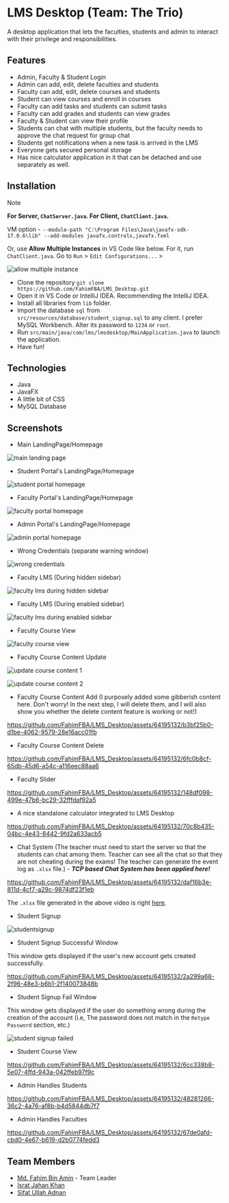 # LMS Desktop (Team: The Trio)

A desktop application that lets the faculties, students and admin to interact with their privilege and responsibilities.

## Features

- Admin, Faculty & Student Login
- Admin can add, edit, delete faculties and students
- Faculty can add, edit, delete courses and students
- Student can view courses and enroll in courses
- Faculty can add tasks and students can submit tasks
- Faculty can add grades and students can view grades
- Faculty & Student can view their profile
- Students can chat with multiple students, but the faculty needs to approve the chat request for group chat
- Students get notifications when a new task is arrived in the LMS
- Everyone gets secured personal storage
- Has nice calculator application in it that can be detached and use separately as well.

## Installation


> [!NOTE] 
> **For Server, `ChatServer.java`. For Client, `ChatClient.java`.**
> 
> VM option - `--module-path "C:\Program Files\Java\javafx-sdk-17.0.6\lib" --add-modules javafx.controls,javafx.fxml`
> 
> Or, use **Allow Multiple Instances** in VS Code like below. For it, run `ChatClient.java`. Go to `Run` > `Edit Configurations...` >  
>
> ![allow multiple instance](./img/allowmultipleinstance.png)

- Clone the repository `git clone https://github.com/FahimFBA/LMS_Desktop.git`
- Open it in VS Code or IntelliJ IDEA. Recommending the IntelliJ IDEA.
- Install all libraries from `lib` folder.
- Import the database `sql` from `src/resources/database/student_signup.sql` to any client. I prefer MySQL Workbench. Alter its password to `1234` or `root`.
- Run `src/main/java/com/lms/lmsdesktop/MainApplication.java` to launch the application.
- Have fun!

## Technologies

- Java
- JavaFX
- A little bit of CSS
- MySQL Database


## Screenshots

- Main LandingPage/Homepage

![main landing page](./img/landing.png)

- Student Portal's LandingPage/Homepage

![student portal homepage](./img/studentportal.png)

- Faculty Portal's LandingPage/Homepage

![faculty portal homepage](./img/facultyportal.png)

- Admin Portal's LandingPage/Homepage

![admin portal homepage](./img/adminportal.png)

- Wrong Credentials (separate warning window)

![wrong credentials](./img/wrong_credentials.png)

- Faculty LMS (During hidden sidebar)

![faculty lms during hidden sidebar](./img/facultylms_hiddensidebar.png)

- Faculty LMS (During enabled sidebar)

![faculty lms during enabled sidebar](./img/facultylms_enabledsidebar.png)

- Faculty Course View

![faculty course view](./img/facultycourseview.png)

- Faculty Course Content Update

![update course content 1](./img/update1.png)

![update course content 2](./img/update2.png)

- Faculty Course Content Add (I purposely added some gibberish content here. Don't worry! In the next step, I will delete them, and I will also show you whether the delete content feature is working or not!)

https://github.com/FahimFBA/LMS_Desktop/assets/64195132/b3bf25b0-d1be-4062-9579-28e16acc01fb

- Faculty Course Content Delete

https://github.com/FahimFBA/LMS_Desktop/assets/64195132/6fc0b8cf-65db-45d6-a54c-a116eec88aa6


- Faculty Slider

https://github.com/FahimFBA/LMS_Desktop/assets/64195132/148df098-499e-47b6-bc29-32fffdaf92a5


- A nice standalone calculator integrated to LMS Desktop

https://github.com/FahimFBA/LMS_Desktop/assets/64195132/70c8b435-04bc-4e43-8442-9fd2a633acb5

- Chat System (The teacher must need to start the server so that the students can chat among them. Teacher can see all the chat so that they are not cheating during the exams! The teacher can generate the event log as `.xlsx` file.) - ***TCP based Chat System has been applied here!***

https://github.com/FahimFBA/LMS_Desktop/assets/64195132/daf16b3e-811d-4cf7-a29c-9874df23f1eb

The `.xlsx` file generated in the above video is right [here](./eventLogs/eventLogs_2024-05-31-11-30-33.xlsx).


- Student Signup

![studentsignup](./img/studentsignup.png)

- Student Signup Successful Window

This window gets displayed if the user's new account gets created successfully.

https://github.com/FahimFBA/LMS_Desktop/assets/64195132/2a299a68-2f96-48e3-b6b1-2f140073848b


- Student Signup Fail Window

This window gets displayed if the user do something wrong during the creation of the account (i.e, The password does not match in the `Retype Password` section, etc.)

![student signup failed](./img/studentsignupfailed.png)

- Student Course View

https://github.com/FahimFBA/LMS_Desktop/assets/64195132/6cc338b8-5e07-4ffd-943a-042ffeb97f9c

- Admin Handles Students

https://github.com/FahimFBA/LMS_Desktop/assets/64195132/48281266-36c2-4a76-af8b-b4d5844db7f7

- Admin Handles Faculties

https://github.com/FahimFBA/LMS_Desktop/assets/64195132/67de0afd-cbd0-4e67-b619-d2b0774fedd3


## Team Members

- [Md. Fahim Bin Amin](https://github.com/FahimFBA) - Team Leader
- [Israt Jahan Khan](https://github.com/IsratIJK)
- [Sifat Ullah Adnan](https://github.com/SifatAdnan9)